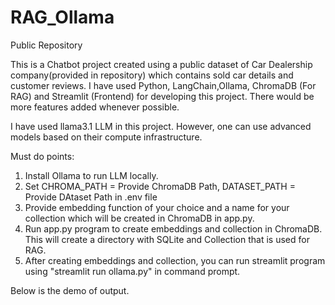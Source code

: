 # RAG_Ollama
Public Repository

This is a Chatbot project created using a public dataset of Car Dealership company(provided in repository) which contains sold car details and customer reviews. I have used Python, LangChain,Ollama, ChromaDB (For RAG) and Streamlit (Frontend) for developing this project. There would be more features added whenever possible.

I have used llama3.1 LLM in this project. However, one can use advanced models based on their compute infrastructure.

Must do points:
1. Install Ollama to run LLM locally.
2. Set CHROMA_PATH = Provide ChromaDB Path, DATASET_PATH = Provide DAtaset Path in .env file
3. Provide embedding function of your choice and a name for your collection which will be created in ChromaDB in app.py. 
4. Run app.py program to create embeddings and collection in ChromaDB. This will create a directory with SQLite and Collection that is used for RAG. 
5. After creating embeddings and collection, you can run streamlit program using "streamlit run ollama.py" in command prompt. 

Below is the demo of output.
